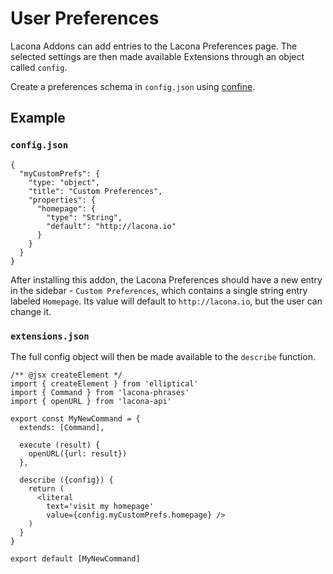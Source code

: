# User Preferences

Lacona Addons can add entries to the Lacona Preferences page. The selected
settings are then made available Extensions through an object called `config`.

Create a preferences schema in `config.json` using
[confine](https://github.com/brandonhorst/confine#confine-schemas).

## Example

### `config.json`

```
{
  "myCustomPrefs": {
    "type: "object",
    "title": "Custom Preferences",
    "properties": {
      "homepage": {
        "type": "String",
        "default": "http://lacona.io"
      }
    }
  }
}
```

After installing this addon, the Lacona Preferences should have a new entry
in the sidebar - `Custom Preferences`, which contains a single string entry
labeled `Homepage`. Its value will default to `http://lacona.io`,
but the user can change it.

### `extensions.json`

The full config object will then be made available to the `describe` function.

```
/** @jsx createElement */
import { createElement } from 'elliptical'
import { Command } from 'lacona-phrases'
import { openURL } from 'lacona-api'

export const MyNewCommand = {
  extends: [Command],

  execute (result) {
    openURL({url: result})
  },

  describe ({config}) {
    return (
      <literal
        text='visit my homepage'
        value={config.myCustomPrefs.homepage} />
    )
  }
}

export default [MyNewCommand]
```
